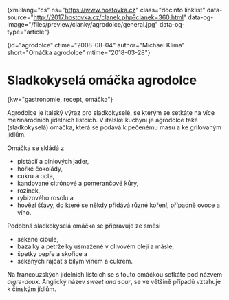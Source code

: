 
{xml:lang="cs" ns="https://www.hostovka.cz" class="docinfo linklist" data-source="http://2017.hostovka.cz/clanek.php?clanek=360.html" data-og-image="/files/preview/clanky/agrodolce/general.jpg" data-og-type="article"}

{id="agrodolce" ctime="2008-08-04" author="Michael Klíma" short="Omáčka agrodolce" mtime="2018-03-28"}

# Sladkokyselá omáčka agrodolce

<!-- generated attribute kw by user_udpatekw.sh on 2019-03-11, do not edit -->

{kw="gastronomie, recept, omáčka"}

Agrodolce je italský výraz pro sladkokyselé, se kterým se setkáte na více mezinárodních jídelních lístcích. V italské kuchyni je agrodolce také (sladkokyselá) omáčka, která se podává k pečenému masu a ke grilovaným jídlům.

Omáčka se skládá z

* pistácií a piniových jader,
* hořké čokolády,
* cukru a octa,
* kandované citrónové a pomerančové kůry,
* rozinek,
* rybízového rosolu a
* hovězí šťávy, do které se někdy přidává různé koření, případně ovoce a víno.

Podobná sladkokyselá omáčka se připravuje ze směsi

* sekané cibule,
* bazalky a petrželky usmažené v olivovém oleji a másle,
* špetky pepře a skořice a
* sekaných rajčat s bílým vínem a cukrem.

Na francouzských jídelních lístcích se s touto omáčkou setkáte pod názvem _aigre-doux_. Anglický název _sweet and sour_, se ve většině případů vztahuje k čínským jídlům.

